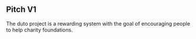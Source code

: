 ## Pitch V1

The duto project is a rewarding system with the goal of encouraging people to help charity foundations.
